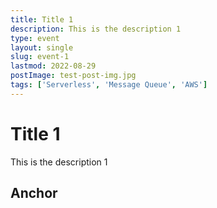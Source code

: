 ```yaml
---
title: Title 1
description: This is the description 1
type: event
layout: single
slug: event-1
lastmod: 2022-08-29
postImage: test-post-img.jpg
tags: ['Serverless', 'Message Queue', 'AWS']
---
```

# Title 1
This is the description 1

## Anchor